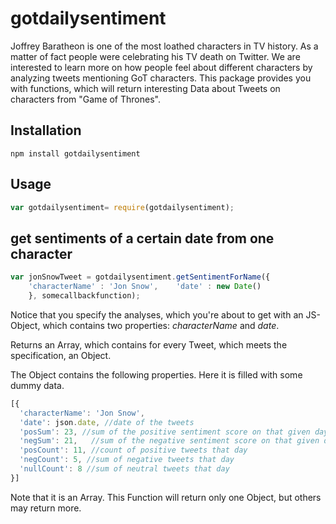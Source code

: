 # gotdailysentiment
Joffrey Baratheon is one of the most loathed characters in TV history. As a matter of fact people were celebrating his TV death on Twitter. We are interested to learn more on how people feel about different characters by analyzing tweets mentioning GoT characters. This package provides you with functions, which will return interesting Data about Tweets on characters from "Game of Thrones".

## Installation
```
npm install gotdailysentiment
```

## Usage
```javascript
var gotdailysentiment= require(gotdailysentiment);
```

## get sentiments of a certain date from one character
```javascript
var jonSnowTweet = gotdailysentiment.getSentimentForName({
    'characterName' : 'Jon Snow',    'date' : new Date()
    }, somecallbackfunction);
```
Notice that you specify the analyses, which you're about to get with an JS-Object, which contains two properties: _characterName_ and _date_.

Returns an Array, which contains for every Tweet, which meets the specification, an Object.

The Object contains the following properties. Here it is filled with some dummy data.
```javascript
[{
  'characterName': 'Jon Snow',
  'date': json.date, //date of the tweets
  'posSum': 23, //sum of the positive sentiment score on that given day
  'negSum': 21,   //sum of the negative sentiment score on that given day
  'posCount': 11, //count of positive tweets that day
  'negCount': 5, //sum of negative tweets that day
  'nullCount': 8 //sum of neutral tweets that day
}]
```
Note that it is an Array. This Function will return only one Object, but others may return more.
